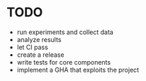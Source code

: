 # TODO

- run experiments and collect data
- analyze results
- let CI pass
- create a release
- write tests for core components
- implement a GHA that exploits the project
